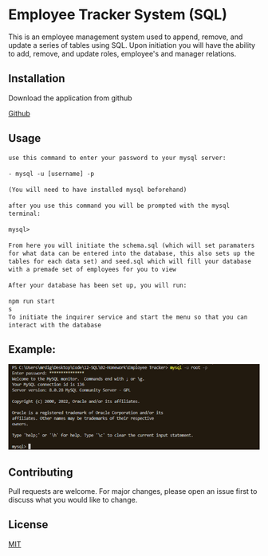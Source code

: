 # Employee Tracker System (SQL)

This is an employee management system used to append, remove, and update a series of tables using SQL. Upon initiation you will have the ability to add, remove, and update roles, employee's and manager relations.

## Installation

Download the application from github

[Github](https://github.com/JakeAwsd/Employee-Management-System)

## Usage

```
use this command to enter your password to your mysql server:

- mysql -u [username] -p

(You will need to have installed mysql beforehand)

after you use this command you will be prompted with the mysql terminal:

mysql>

From here you will initiate the schema.sql (which will set paramaters for what data can be entered into the database, this also sets up the tables for each data set) and seed.sql which will fill your database with a premade set of employees for you to view

After your database has been set up, you will run:

npm run start
s
To initiate the inquirer service and start the menu so that you can interact with the database
```
## Example:
![alt text](./assets/mysql%20shot%20for%20employee%20tracker.png)

## Contributing

Pull requests are welcome. For major changes, please open an issue first to discuss what you would like to change.

## License
[MIT](https://choosealicense.com/licenses/mit/)